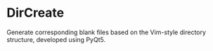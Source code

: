 # DirCreate
Generate corresponding blank files based on the Vim-style directory structure, developed using PyQt5.
